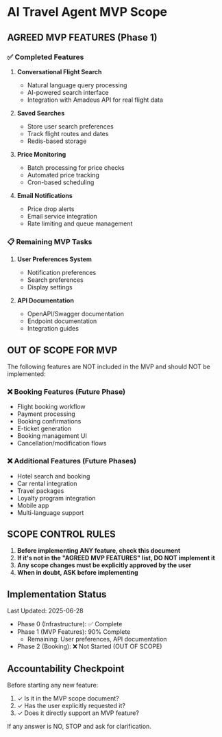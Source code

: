 # AI Travel Agent MVP Scope

## AGREED MVP FEATURES (Phase 1)

### ✅ Completed Features
1. **Conversational Flight Search**
   - Natural language query processing
   - AI-powered search interface
   - Integration with Amadeus API for real flight data

2. **Saved Searches**
   - Store user search preferences
   - Track flight routes and dates
   - Redis-based storage

3. **Price Monitoring**
   - Batch processing for price checks
   - Automated price tracking
   - Cron-based scheduling

4. **Email Notifications**
   - Price drop alerts
   - Email service integration
   - Rate limiting and queue management

### 📋 Remaining MVP Tasks
1. **User Preferences System**
   - Notification preferences
   - Search preferences
   - Display settings

2. **API Documentation**
   - OpenAPI/Swagger documentation
   - Endpoint documentation
   - Integration guides

## OUT OF SCOPE FOR MVP

The following features are NOT included in the MVP and should NOT be implemented:

### ❌ Booking Features (Future Phase)
- Flight booking workflow
- Payment processing
- Booking confirmations
- E-ticket generation
- Booking management UI
- Cancellation/modification flows

### ❌ Additional Features (Future Phases)
- Hotel search and booking
- Car rental integration
- Travel packages
- Loyalty program integration
- Mobile app
- Multi-language support

## SCOPE CONTROL RULES

1. **Before implementing ANY feature, check this document**
2. **If it's not in the "AGREED MVP FEATURES" list, DO NOT implement it**
3. **Any scope changes must be explicitly approved by the user**
4. **When in doubt, ASK before implementing**

## Implementation Status

Last Updated: 2025-06-28

- Phase 0 (Infrastructure): ✅ Complete
- Phase 1 (MVP Features): 90% Complete
  - Remaining: User preferences, API documentation
- Phase 2 (Booking): ❌ Not Started (OUT OF SCOPE)

## Accountability Checkpoint

Before starting any new feature:
1. ✓ Is it in the MVP scope document?
2. ✓ Has the user explicitly requested it?
3. ✓ Does it directly support an MVP feature?

If any answer is NO, STOP and ask for clarification.